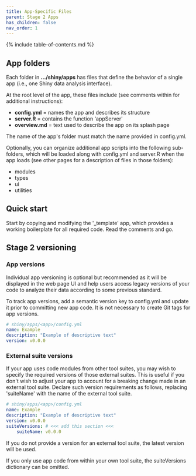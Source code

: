 ```yaml
---
title: App-Specific Files
parent: Stage 2 Apps
has_children: false
nav_order: 1
---
```


{% include table-of-contents.md %}

## App folders

Each folder in **.../shiny/apps** has files that define 
the behavior of a single app (i.e., one Shiny data analysis interface). 

At the root level of the app, these files include
(see comments within for additional instructions):

- **config.yml**  = names the app and describes its structure
- **server.R**    = contains the function 'appServer'
- **overview.md** = text used to describe the app on its splash page

The name of the app's folder must match the name provided in config.yml.

Optionally, you can organize additional app scripts into the
following sub-folders, which will be loaded along
with config.yml and server.R when the app loads
(see other pages for a description of files in those folders):

- modules
- types
- ui
- utilities 

## Quick start

Start by copying and modifying the '_template' app, which provides 
a working boilerplate for all required code. Read the comments and go.

## Stage 2 versioning

### App versions

Individual app versioning is optional but recommended as it will
be displayed in the web page UI and help users
access legacy versions of your code to analyze their data according
to some previous standard.

To track app versions, add a semantic version
key to config.yml and update it prior to committing new app code. 
It is not necessary to create Git tags for app versions.

```yml
# shiny/apps/<app>/config.yml
name: Example
description: "Example of descriptive text"
version: v0.0.0
```

### External suite versions

If your app uses code modules from other tool suites, you may
wish to specify the required versions of those external suites.
This is useful if you don't wish to adjust your app to account for a
breaking change made in an external tool suite.  Declare such version
requirements as follows, replacing 'suiteName' with the name of the
external tool suite.

```yml
# shiny/apps/<app>/config.yml
name: Example
description: "Example of descriptive text"
version: v0.0.0
suiteVersions: # <<< add this section <<<
    suiteName: v0.0.0
```

If you do not provide a version for an external tool suite,
the latest version will be used.

If you only use app code from within your own tool suite, the 
suiteVersions dictionary can be omitted.
